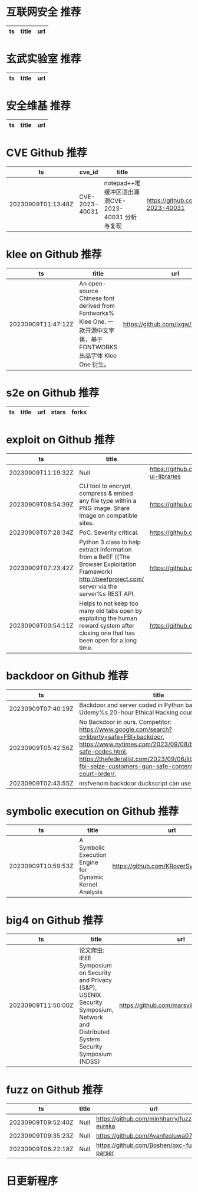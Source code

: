 # 互联网安全 推荐
| ts | title | url| 
| --- | --- | ---| 


# 玄武实验室 推荐
| ts | title | url| 
| --- | --- | ---| 


# 安全维基 推荐
| ts | title | url| 
| --- | --- | ---| 


# CVE Github 推荐
| ts | cve_id | title | url | cve_detail| 
| --- | --- | --- | --- | ---| 
| 20230909T01:13:48Z | CVE-2023-40031 | notepad++堆缓冲区溢出漏洞CVE-2023-40031 分析与复现 | https://github.com/webraybtl/CVE-2023-40031 | | 


# klee on Github 推荐
| ts | title | url | stars | forks| 
| --- | --- | --- | --- | ---| 
| 20230909T11:47:12Z | An open-source Chinese font derived from Fontworks% Klee One. 一款开源中文字体，基于 FONTWORKS 出品字体 Klee One 衍生。   | https://github.com/lxgw/LxgwWenKai | 13745 | 418| 


# s2e on Github 推荐
| ts | title | url | stars | forks| 
| --- | --- | --- | --- | ---| 


# exploit on Github 推荐
| ts | title | url | stars | forks| 
| --- | --- | --- | --- | ---| 
| 20230909T11:19:32Z | Null | https://github.com/shehajeez/roblox-exploiting-ui-libraries | 0 | 0| 
| 20230909T08:54:39Z | CLI tool to encrypt, compress & embed any file type within a PNG image. Share Image on compatible sites. | https://github.com/CleasbyCode/pdvrdt | 7 | 0| 
| 20230909T07:28:34Z | PoC. Severity critical. | https://github.com/getdrive/PoC | 8 | 7| 
| 20230909T07:23:42Z | Python 3 class to help extract information from a BeEF ((The Browser Exploitation Framework) http://beefproject.com/ server via the server%s REST API. | https://github.com/l0rddarkf0rce/BeEFAPI | 0 | 0| 
| 20230909T00:54:11Z | Helps to not keep too many old tabs open by exploiting the human reward system after closing one that has been open for a long time. | https://github.com/Eiernase/NeverGonnaCloseATab | 1 | 0| 


# backdoor on Github 推荐
| ts | title | url | stars | forks| 
| --- | --- | --- | --- | ---| 
| 20230909T07:40:19Z | Backdoor and server coded in Python based on Udemy%s 20-hour Ethical Hacking course | https://github.com/CipherZ0/Backdoor-and-server-in-Python | 0 | 0| 
| 20230909T05:42:56Z | No Backdoor in ours. Competitor: https://www.google.com/search?q=liberty+safe+FBI+backdoor, https://www.nytimes.com/2023/09/08/business/liberty-safe-codes.html, https://thefederalist.com/2023/09/06/liberty-safe-let-fbi-seize-customers-gun-safe-contents-without-a-court-order/,  | https://github.com/ManticoreAI/product.Safes | 0 | 0| 
| 20230909T02:43:55Z | msfvenom backdoor duckscript can use on Flipper Zero | https://github.com/datagurtchumelia/Msfvenom_DuckScript | 0 | 0| 


# symbolic execution on Github 推荐
| ts | title | url | stars | forks| 
| --- | --- | --- | --- | ---| 
| 20230909T10:59:53Z | A Symbolic Execution Engine for Dynamic Kernel Analysis | https://github.com/KRoverSystems/KRover | 1 | 0| 


# big4 on Github 推荐
| ts | title | url | stars | forks| 
| --- | --- | --- | --- | ---| 
| 20230909T11:50:00Z | 论文爬虫: IEEE Symposium on Security and Privacy (S&P), USENIX Security Symposium, Network and Distributed System Security Symposium (NDSS)  | https://github.com/marsvillager/PaperSpider | 1 | 0| 


# fuzz on Github 推荐
| ts | title | url | stars | forks| 
| --- | --- | --- | --- | ---| 
| 20230909T09:52:40Z | Null | https://github.com/minhharry/fuzzy-eureka | 0 | 0| 
| 20230909T09:35:23Z | Null | https://github.com/Ayanfeoluwa07/Fuzzy | 0 | 0| 
| 20230909T06:22:18Z | Null | https://github.com/Boshen/oxc-fuzz-parser | 0 | 0| 



# 日更新程序
